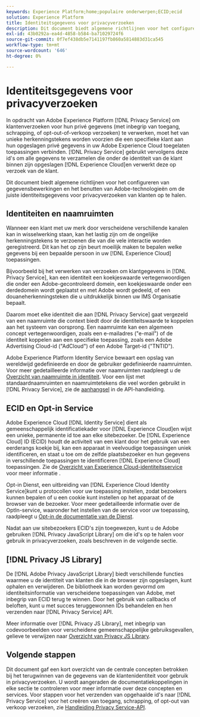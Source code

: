 ```yaml
---
keywords: Experience Platform;home;populaire onderwerpen;ECID;ecid
solution: Experience Platform
title: Identiteitsgegevens voor privacyverzoeken
description: Dit document biedt algemene richtlijnen voor het configureren van gegevensbewerkingen en het benutten van Adobe-technologieën om de juiste identiteitsgegevens voor privacyverzoeken van klanten op te halen.
exl-id: 43b0292a-ea4d-4858-b584-ba71029724f6
source-git-commit: 0f7ef438db5e7141197fb860a5814883d31ca545
workflow-type: tm+mt
source-wordcount: '646'
ht-degree: 0%

---
```


# Identiteitsgegevens voor privacyverzoeken

In opdracht van Adobe Experience Platform [!DNL Privacy Service] om klantenverzoeken voor hun privé gegevens (met inbegrip van toegang, schrapping, of opt-out-of-verkoop verzoeken) te verwerken, moet het van unieke herkenningstekens worden voorzien die een specifieke klant aan hun opgeslagen privé gegevens in uw Adobe Experience Cloud toegelaten toepassingen verbinden. [!DNL Privacy Service] gebruikt vervolgens deze id&#39;s om alle gegevens te verzamelen die onder de identiteit van de klant binnen zijn opgeslagen [!DNL Experience Cloud]en verwerkt deze op verzoek van de klant.

Dit document biedt algemene richtlijnen voor het configureren van gegevensbewerkingen en het benutten van Adobe-technologieën om de juiste identiteitsgegevens voor privacyverzoeken van klanten op te halen.

## Identiteiten en naamruimten

Wanneer een klant met uw merk door verscheidene verschillende kanalen kan in wisselwerking staan, kan het lastig zijn om de ongelijke herkenningstekens te verzoenen die van die vele interactie worden geregistreerd. Dit kan het op zijn beurt moeilijk maken te bepalen welke gegevens bij een bepaalde persoon in uw [!DNL Experience Cloud] toepassingen.

Bijvoorbeeld bij het verwerken van verzoeken om klantgegevens in [!DNL Privacy Service], kan een identiteit een koekjeswaarde vertegenwoordigen die onder een Adobe-gecontroleerd domein, een koekjeswaarde onder een derdedomein wordt geplaatst en met Adobe wordt gedeeld, of een douaneherkenningsteken die u uitdrukkelijk binnen uw IMS Organisatie bepaalt.

Daarom moet elke identiteit die aan [!DNL Privacy Service] gaat vergezeld van een naamruimte die context biedt door de identiteitswaarde te koppelen aan het systeem van oorsprong. Een naamruimte kan een algemeen concept vertegenwoordigen, zoals een e-mailadres (&quot;e-mail&quot;) of de identiteit koppelen aan een specifieke toepassing, zoals een Adobe Advertising Cloud-id (&quot;AdCloud&quot;) of een Adobe Target-id (&quot;TNTID&quot;).

Adobe Experience Platform Identity Service bewaart een opslag van wereldwijd gedefinieerde en door de gebruiker gedefinieerde naamruimten. Voor meer gedetailleerde informatie over naamruimten raadpleegt u de [Overzicht van naamruimte in identiteit](../identity-service/namespaces.md). Voor een lijst met standaardnaamruimten en naamruimtetekens die veel worden gebruikt in [!DNL Privacy Service], zie de [aanhangsel](api/appendix.md) in de API-handleiding.

## ECID en Opt-in Service

Adobe Experience Cloud [!DNL Identity Service] dient als gemeenschappelijk identificatiekader voor [!DNL Experience Cloud]en wijst een unieke, permanente id toe aan elke sitebezoeker. De [!DNL Experience Cloud] ID (ECID) houdt de activiteit van een klant door het gebruik van een eerderangs koekje bij, kan een apparaat in veelvoudige toepassingen uniek identificeren, en staat u toe om de zelfde plaatsbezoeker en hun gegevens in verschillende toepassingen te identificeren [!DNL Experience Cloud] toepassingen. Zie de [Overzicht van Experience Cloud-identiteitsservice](https://experienceleague.adobe.com/docs/id-service/using/intro/overview.html) voor meer informatie .

Opt-in Dienst, een uitbreiding van [!DNL Experience Cloud Identity Service]kunt u protocollen voor uw toepassing instellen, zodat bezoekers kunnen bepalen of u een cookie kunt instellen op het apparaat of de browser van de bezoeker. Voor meer gedetailleerde informatie over de OptIn-service, waaronder het instellen van de service voor uw toepassing, raadpleegt u [Opt-in de documentatie van de Dienst](https://experienceleague.adobe.com/docs/id-service/using/implementation/opt-in-service/optin-overview.html).

Nadat aan uw sitebezoekers ECID&#39;s zijn toegewezen, kunt u de Adobe gebruiken [!DNL Privacy JavaScript Library] om die id&#39;s op te halen voor gebruik in privacyverzoeken, zoals beschreven in de volgende sectie.

## [!DNL Privacy JS Library]

De [!DNL Adobe Privacy JavaScript Library] biedt verschillende functies waarmee u de identiteit van klanten die in de browser zijn opgeslagen, kunt ophalen en verwijderen. De bibliotheek kan worden gevormd om identiteitsinformatie van verscheidene toepassingen van Adobe, met inbegrip van ECID terug te winnen. Door het gebruik van callbacks of beloften, kunt u met succes teruggewonnen IDs behandelen en hen verzenden naar [!DNL Privacy Service] API.

Meer informatie over [!DNL Privacy JS Library], met inbegrip van codevoorbeelden voor verscheidene gemeenschappelijke gebruiksgevallen, gelieve te verwijzen naar [Overzicht van Privacy JS Library](js-library.md).

## Volgende stappen

Dit document gaf een kort overzicht van de centrale concepten betrokken bij het terugwinnen van de gegevens van de klantenidentiteit voor gebruik in privacyverzoeken. U wordt aangeraden de documentatiekoppelingen in elke sectie te controleren voor meer informatie over deze concepten en services. Voor stappen voor het verzenden van opgehaalde id&#39;s naar [!DNL Privacy Service] voor het creëren van toegang, schrapping, of opt-out van verkoop verzoeken, zie [Handleiding Privacy Service-API](api/overview.md).
